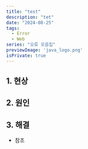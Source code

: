 ```yaml
---
title: "test"
description: "tet"
date: "2024-08-25"
tags:
  - Error
  - Web
series: "오류 모음집"
previewImage: 'java_logo.png'
isPrivate: true
---
```


## 1. 현상 
## 2. 원인
## 3. 해결
+ 참조
